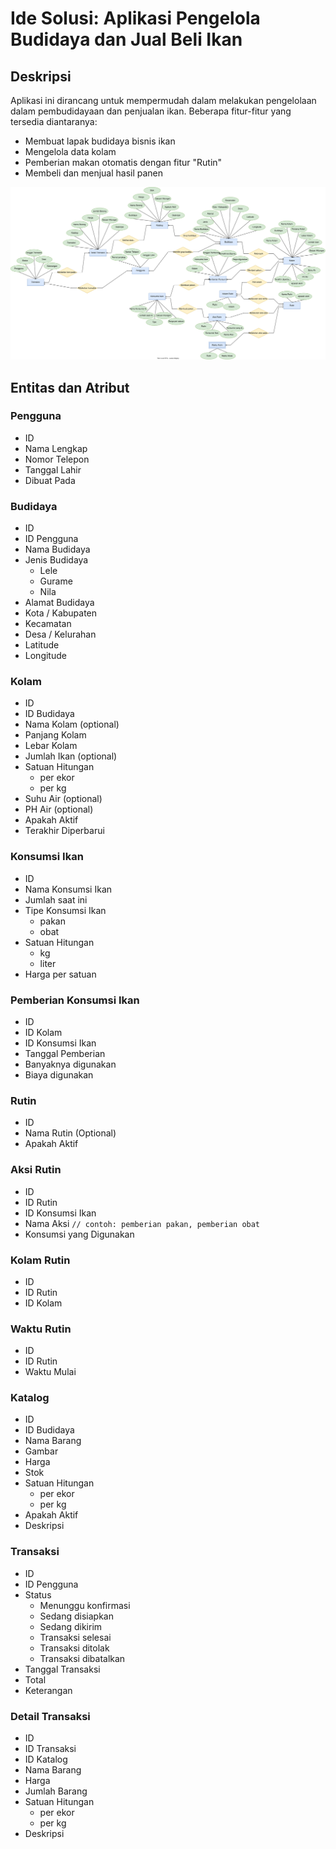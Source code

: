 # Ide Solusi: Aplikasi Pengelola Budidaya dan Jual Beli Ikan
## Deskripsi
Aplikasi ini dirancang untuk mempermudah dalam melakukan pengelolaan dalam pembudidayaan dan penjualan ikan. Beberapa fitur-fitur yang tersedia diantaranya:
- Membuat lapak budidaya bisnis ikan
- Mengelola data kolam 
- Pemberian makan otomatis dengan fitur "Rutin"
- Membeli dan menjual hasil panen

![L](pertemuan2.drawio.svg)

## Entitas dan Atribut
### Pengguna
- ID
- Nama Lengkap
- Nomor Telepon
- Tanggal Lahir
- Dibuat Pada

### Budidaya
- ID
- ID Pengguna
- Nama Budidaya
- Jenis Budidaya
  - Lele
  - Gurame
  - Nila
- Alamat Budidaya
- Kota / Kabupaten
- Kecamatan
- Desa / Kelurahan
- Latitude
- Longitude

### Kolam
- ID
- ID Budidaya
- Nama Kolam (optional)
- Panjang Kolam
- Lebar Kolam
- Jumlah Ikan (optional)
- Satuan Hitungan
  - per ekor
  - per kg
- Suhu Air (optional)
- PH Air (optional)
- Apakah Aktif
- Terakhir Diperbarui

### Konsumsi Ikan
- ID
- Nama Konsumsi Ikan
- Jumlah saat ini
- Tipe Konsumsi Ikan
  - pakan
  - obat
- Satuan Hitungan
  - kg
  - liter
- Harga per satuan

### Pemberian Konsumsi Ikan
- ID
- ID Kolam
- ID Konsumsi Ikan
- Tanggal Pemberian
- Banyaknya digunakan
- Biaya digunakan

### Rutin
- ID
- Nama Rutin (Optional)
- Apakah Aktif

### Aksi Rutin
- ID
- ID Rutin
- ID Konsumsi Ikan
- Nama Aksi `// contoh: pemberian pakan, pemberian obat`
- Konsumsi yang Digunakan

### Kolam Rutin
- ID
- ID Rutin
- ID Kolam

### Waktu Rutin
- ID
- ID Rutin
- Waktu Mulai

### Katalog
- ID
- ID Budidaya
- Nama Barang
- Gambar
- Harga
- Stok
- Satuan Hitungan 
  - per ekor
  - per kg
- Apakah Aktif
- Deskripsi

### Transaksi
- ID
- ID Pengguna
- Status
  - Menunggu konfirmasi
  - Sedang disiapkan
  - Sedang dikirim
  - Transaksi selesai
  - Transaksi ditolak
  - Transaksi dibatalkan
- Tanggal Transaksi
- Total
- Keterangan

### Detail Transaksi
- ID
- ID Transaksi
- ID Katalog
- Nama Barang
- Harga
- Jumlah Barang
- Satuan Hitungan 
  - per ekor
  - per kg
- Deskripsi

